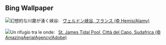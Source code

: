 ## Bing Wallpaper
![](https://www.bing.com/th?id=OHR.GrandCanyonVerdon_JA-JP1674672705_UHD.jpg&w=1000)幻想的な川霧が湧く峡谷:&nbsp;&ensp;[ヴェルドン峡谷, フランス (© Hemis/Alamy)](https://www.bing.com/th?id=OHR.GrandCanyonVerdon_JA-JP1674672705_UHD.jpg)
<br><br/>
![](https://www.bing.com/th?id=OHR.StJamesPool_IT-IT1919954550_UHD.jpg&w=1000)Un rifugio tra le onde:&nbsp;&ensp;[St. James Tidal Pool, Città del Capo, Sudafrica (© AmazingAerialAgency/Adobe)](https://www.bing.com/th?id=OHR.StJamesPool_IT-IT1919954550_UHD.jpg)
<br><br/>
